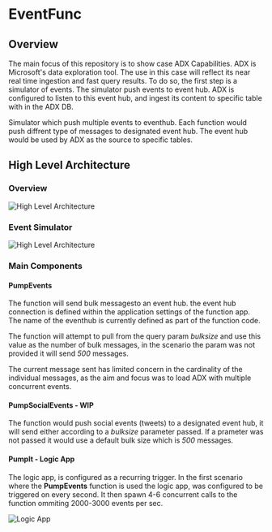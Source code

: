 # EventFunc
## Overview
The main focus of this repository is to show case ADX Capabilities. ADX is Microsoft's data exploration tool. The use in this case will reflect its near real time ingestion and fast query results.
To do so, the first step is a simulator of events. The simulator push events to event hub. ADX is configured to listen to this event hub, and ingest its content to specific table with in the ADX DB.

Simulator which push multiple events to eventhub. Each function would push diffrent type of messages to designated event hub.
The event hub would be used by ADX as the source to specific tables.



## High Level Architecture

### Overview
![High Level Architecture](https://user-images.githubusercontent.com/37622785/50083078-48203480-01fb-11e9-8166-139604c667df.png)

### Event Simulator
![High Level Architecture](https://user-images.githubusercontent.com/37622785/49592639-53ad6900-f97a-11e8-972f-cb27b33031bb.png)

### Main Components

#### PumpEvents
The function will send bulk messagesto an event hub. the event hub connection is defined within the application settings of the function app. The name of the eventhub is currently defined as part of the function code.

The function will attempt to pull from the query param *bulksize* and use this value as the number of bulk messages, in the scenario the param was not provided it will send *500* messages.

The current message sent has limited concern in the cardinality of the individual messages, as the aim and focus was to load ADX with multiple concurrent events.

#### PumpSocialEvents - WIP
The function would push social events (tweets) to a designated event hub, it will send either according to a *bulksize* parameter passed. If a prameter was not passed it would use a default bulk size which is *500* messages.

#### PumpIt - Logic App
The logic app, is configured as a recurring trigger. In the first scenario where the **PumpEvents** function is used the logic app, was configured to be triggered on every second. It then spawn 4-6 concurrent calls to the function ommiting 2000-3000 events per sec.

![Logic App](https://user-images.githubusercontent.com/37622785/50053150-6e30d080-0138-11e9-9f94-a448443a9ed8.png)
